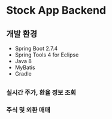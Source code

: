# Stock App Backend

## 개발 환경
- Spring Boot 2.7.4
- Spring Tools 4 for Eclipse
- Java 8
- MyBatis
- Gradle

## 
### 실시간 주가, 환율 정보 조회

### 주식 및 외환 매매

### 
